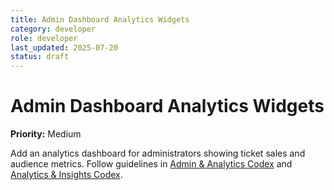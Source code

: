 ```yaml
---
title: Admin Dashboard Analytics Widgets
category: developer
role: developer
last_updated: 2025-07-20
status: draft
---
```

# Admin Dashboard Analytics Widgets

**Priority:** Medium

Add an analytics dashboard for administrators showing ticket sales and audience metrics. Follow guidelines in [Admin & Analytics Codex](../admin-analytics-codex.md) and [Analytics & Insights Codex](../analytics-insights-codex.md).